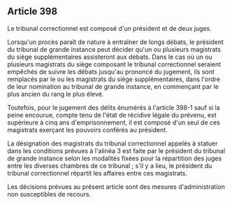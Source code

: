 Article 398
----
Le tribunal correctionnel est composé d'un président et de deux juges.

Lorsqu'un procès paraît de nature à entraîner de longs débats, le président du
tribunal de grande instance peut décider qu'un ou plusieurs magistrats du siège
supplémentaires assisteront aux débats. Dans le cas où un ou plusieurs
magistrats du siège composant le tribunal correctionnel seraient empêchés de
suivre les débats jusqu'au prononcé du jugement, ils sont remplacés par le ou
les magistrats du siège supplémentaires, dans l'ordre de leur nomination au
tribunal de grande instance, en commençant par le plus ancien du rang le plus
élevé.

Toutefois, pour le jugement des délits énumérés à l'article 398-1 sauf si la
peine encourue, compte tenu de l'état de récidive légale du prévenu, est
supérieure à cinq ans d'emprisonnement, il est composé d'un seul de ces
magistrats exerçant les pouvoirs conférés au président.

La désignation des magistrats du tribunal correctionnel appelés à statuer dans
les conditions prévues à l'alinéa 3 est faite par le président du tribunal de
grande instance selon les modalités fixées pour la répartition des juges entre
les diverses chambres de ce tribunal ; s'il y a lieu, le président du tribunal
correctionnel répartit les affaires entre ces magistrats.

Les décisions prévues au présent article sont des mesures d'administration non
susceptibles de recours.
